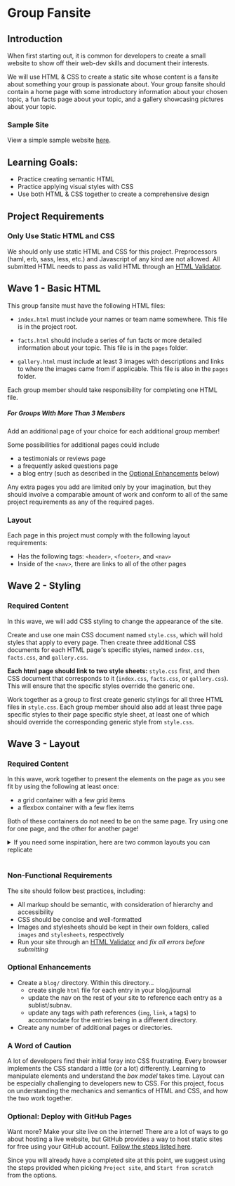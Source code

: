 # Group Fansite

## Introduction

When first starting out, it is common for developers to create a small website to show off their web-dev skills and document their interests. 

We will use HTML & CSS to create a static site whose content is a fansite about something your group is passionate about. Your group fansite should contain a home page with some introductory information about your chosen topic, a fun facts page about your topic, and a gallery showcasing pictures about your topic.

### Sample Site
View a simple sample website [here](https://adaanswers.github.io/group-fansite-example/index.html). 

## Learning Goals:
- Practice creating semantic HTML
- Practice applying visual styles with CSS
- Use both HTML & CSS together to create a comprehensive design

## Project Requirements

### Only Use Static HTML and CSS

We should only use static HTML and CSS for this project. Preprocessors (haml, erb, sass, less, etc.) and Javascript of any kind are not allowed. All submitted HTML needs to pass as valid HTML through an [HTML Validator](https://validator.w3.org/).

## Wave 1 - Basic HTML

This group fansite must have the following HTML files:

- `index.html` must include your names or team name somewhere. This file is in the project root.

- `facts.html` should include a series of fun facts or more detailed information about your topic. This file is in the `pages` folder.

- `gallery.html` must include at least 3 images with descriptions and links to where the images came from if applicable. This file is also in the `pages` folder.

Each group member should take responsibility for completing one HTML file.

##### For Groups With More Than 3 Members

Add an additional page of your choice for each additional group member!

Some possibilities for additional pages could include
- a testimonials or reviews page
- a frequently asked questions page
- a blog entry (such as described in the [Optional Enhancements](#optional-enhancements) below)

Any extra pages you add are limited only by your imagination, but they should involve a comparable amount of work and conform to all of the same project requirements as any of the required pages.

### Layout

Each page in this project must comply with the following layout requirements:

- Has the following tags: `<header>`, `<footer>`, and `<nav>`
- Inside of the `<nav>`, there are links to all of the other pages

## Wave 2 - Styling

### Required Content

In this wave, we will add CSS styling to change the appearance of the site.

Create and use one main CSS document named `style.css`, which will hold styles that apply to every page. Then create three additional CSS documents for each HTML page's specific styles, named `index.css`, `facts.css`, and `gallery.css`.

**Each html page should link to two style sheets:** `style.css` first, and then CSS document that corresponds to it (`index.css`, `facts.css`, or `gallery.css`). This will ensure that the specific styles override the generic one.

Work together as a group to first create generic stylings for all three HTML files in `style.css`. Each group member should also add at least three page specific styles to their page specific style sheet, at least one of which should override the corresponding generic style from `style.css`.

## Wave 3 - Layout

### Required Content

In this wave, work together to present the elements on the page as you see fit by using the following at least once:
* a grid container with a few grid items
* a flexbox container with a few flex items

Both of these containers do not need to be on the same page. Try using one for one page, and the other for another page! 

<details>
<summary>If you need some inspiration, here are two common layouts you can replicate</summary>

![Group Fansite Wireframe Example 1](./assets/group-fansite-wireframe1.png)  

![Group Fansite Wireframe Example 2](./assets/group-fansite-wireframe2.png)  
</details>
</br>

### Non-Functional Requirements

The site should follow best practices, including:
  - All markup should be semantic, with consideration of hierarchy and accessibility
  - CSS should be concise and well-formatted
  - Images and stylesheets should be kept in their own folders, called `images` and `stylesheets`, respectively
  - Run your site through an [HTML Validator](https://validator.w3.org/#validate_by_upload) and *fix all errors before submitting*

### Optional Enhancements

- Create a `blog/` directory. Within this directory...
  - create single `html` file for each entry in your blog/journal
  - update the nav on the rest of your site to reference each entry as a sublist/subnav.
  - update any tags with path references (`img`, `link`, `a` tags) to accommodate for the entries being in a different directory.
- Create any number of additional pages or directories.

### A Word of Caution

A lot of developers find their initial foray into CSS frustrating. Every browser implements the CSS standard a little (or a lot) differently. Learning to manipulate elements and understand the _box model_ takes time. Layout can be especially challenging to developers new to CSS. For this project, focus on understanding the mechanics and semantics of HTML and CSS, and how the two work together.

### Optional: Deploy with GitHub Pages
Want more? Make your site live on the internet! There are a lot of ways to go about hosting a live website, but GitHub provides a way to host static sites for free using your GitHub account. [Follow the steps listed here](https://pages.github.com/).

Since you will already have a completed site at this point, we suggest using the steps provided when picking `Project site`, and `Start from scratch` from the options.